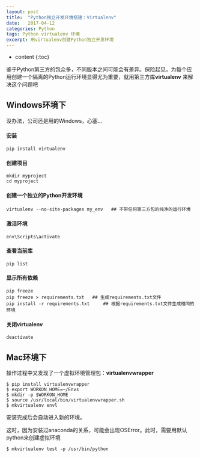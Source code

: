 ```yaml
---
layout: post
title:  "Python独立开发环境搭建：Virtualenv"
date:   2017-04-12
categories: Python
tags: Python virtualenv 环境 
excerpt: 用virtualenv创建Python独立开发环境
---
```


* content
{:toc}




鉴于Python第三方的包众多，不同版本之间可能会有差异。保险起见，为每个应用创建一个隔离的Python运行环境显得尤为重要，就用第三方库**virtualenv** 来解决这个问题吧



## Windows环境下

没办法，公司还是用的Windows，心塞...

#### 安装

```shell
pip install virtualenv
```

#### 创建项目

```shell
mkdir myproject
cd myproject
```

#### 创建一个独立的Python开发环境

```shell
virtualenv --no-site-packages my_env   ## 不带任何第三方包的纯净的运行环境
```

#### 激活环境

```shell
env\Scripts\activate
```

#### 查看当前库

```shell
pip list
```

#### 显示所有依赖

```shell
pip freeze
pip freeze > requirements.txt	## 生成requirements.txt文件
pip install -r requirements.txt		## 根据requirements.txt文件生成相同的环境
```

#### 关闭virtualenv

```shell
deactivate
```





## Mac环境下

操作过程中又发现了一个虚拟环境管理包：**virtualenvwrapper**

```shell
$ pip install virtualenvwrapper
$ export WORKON_HOME=~/Envs
$ mkdir -p $WORKON_HOME
$ source /usr/local/bin/virtualenvwrapper.sh
$ mkvirtualenv envl
```

安装完成后会自动进入新的环境。

这时，因为安装过anaconda的关系，可能会出现OSError。此时，需要用默认python来创建虚拟环境

```shell
$ mkvirtualenv test -p /usr/bin/python 
```

